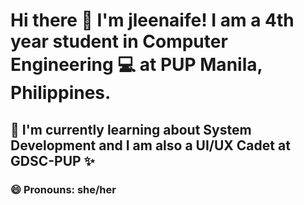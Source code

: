 # Hi there 👋 I'm jleenaife! I am a 4th year student in Computer Engineering 💻 at PUP Manila, Philippines.
## 🌱 I'm currently learning about System Development and I am also a UI/UX Cadet at GDSC-PUP ✨
### 😄 Pronouns: she/her


<!--
**jleenaife/jleenaife** is a ✨ _special_ ✨ repository because its `README.md` (this file) appears on your GitHub profile.

Here are some ideas to get you started:

- 🔭 I’m currently working on ...
- 🌱 I’m currently learning ...
- 👯 I’m looking to collaborate on ...
- 🤔 I’m looking for help with ...
- 💬 Ask me about ...
- 📫 How to reach me: ...
- 😄 Pronouns: ...
- ⚡ Fun fact: ...
-->

